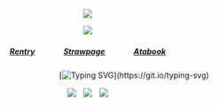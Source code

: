 ⠀<div align="center">


![](https://komarev.com/ghpvc/?username=DivineMachinery&color=FFFFFF&style=plastic&label=Visitors&base=1730)


![](https://files.catbox.moe/clnlxp.png)
##### [Rentry](https://rentry.co/FujiwaranoMoku)ㅤㅤㅤㅤ[Strawpage](https://medangel.straw.page/)ㅤㅤㅤㅤ[Atabook](https://lampert.atabook.org/)

ㅤㅤㅤㅤㅤㅤㅤㅤㅤㅤㅤㅤㅤ[![Typing SVG](https://readme-typing-svg.demolab.com?font=Raleway&size=16&pause=1000&color=222222&width=435&lines=sign+my+strawpage%E2%A0%80%26%E2%A0%80atabook%E2%A0%80!)](https://git.io/typing-svg)

![](https://files.catbox.moe/vc6km1.png)ㅤ![](https://files.catbox.moe/xz9iu5.gif)ㅤ![](https://files.catbox.moe/urdi0x.png)
